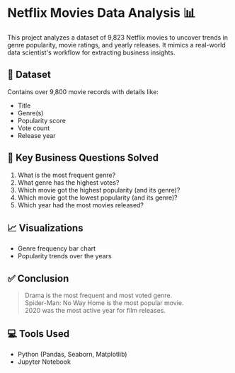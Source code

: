 # Netflix Movies Data Analysis 📊

This project analyzes a dataset of 9,823 Netflix movies to uncover trends in genre popularity, movie ratings, and yearly releases. It mimics a real-world data scientist's workflow for extracting business insights.

## 📁 Dataset
Contains over 9,800 movie records with details like:
- Title
- Genre(s)
- Popularity score
- Vote count
- Release year

## 📌 Key Business Questions Solved

1. What is the most frequent genre?
2. What genre has the highest votes?
3. Which movie got the highest popularity (and its genre)?
4. Which movie got the lowest popularity (and its genre)?
5. Which year had the most movies released?

## 📈 Visualizations

- Genre frequency bar chart
- Popularity trends over the years

## ✅ Conclusion

> Drama is the most frequent and most voted genre.  
> Spider-Man: No Way Home is the most popular movie.  
> 2020 was the most active year for film releases.

## 💻 Tools Used
- Python (Pandas, Seaborn, Matplotlib)
- Jupyter Notebook
